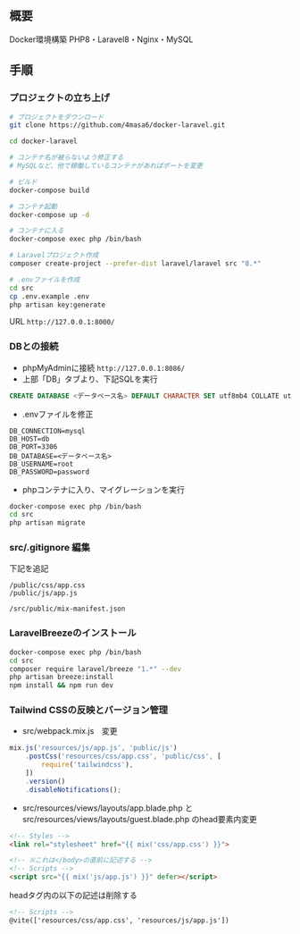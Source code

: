 ## 概要

Docker環境構築
PHP8・Laravel8・Nginx・MySQL

## 手順
### プロジェクトの立ち上げ

```bash
# プロジェクトをダウンロード
git clone https://github.com/4masa6/docker-laravel.git

cd docker-laravel

# コンテナ名が被らないよう修正する
# MySQLなど、他で稼働しているコンテナがあればポートを変更

# ビルド
docker-compose build

# コンテナ起動
docker-compose up -d

# コンテナに入る
docker-compose exec php /bin/bash

# Laravelプロジェクト作成
composer create-project --prefer-dist laravel/laravel src "8.*"

# .envファイルを作成
cd src
cp .env.example .env
php artisan key:generate
```

URL
`http://127.0.0.1:8000/`

### DBとの接続

- phpMyAdminに接続 `http://127.0.0.1:8086/`
- 上部「DB」タブより、下記SQLを実行
```sql
CREATE DATABASE <データベース名> DEFAULT CHARACTER SET utf8mb4 COLLATE utf8mb4_unicode_ci
```

- .envファイルを修正
```plain:.env
DB_CONNECTION=mysql
DB_HOST=db
DB_PORT=3306
DB_DATABASE=<データベース名>
DB_USERNAME=root
DB_PASSWORD=password
```

- phpコンテナに入り、マイグレーションを実行
```bash
docker-compose exec php /bin/bash
cd src
php artisan migrate
```

### src/.gitignore 編集
下記を追記
```
/public/css/app.css
/public/js/app.js

/src/public/mix-manifest.json
```

### LaravelBreezeのインストール

```bash
docker-compose exec php /bin/bash
cd src
composer require laravel/breeze "1.*" --dev
php artisan breeze:install
npm install && npm run dev
```

### Tailwind CSSの反映とバージョン管理

- src/webpack.mix.js　変更

```js:src/webpack.mix.js
mix.js('resources/js/app.js', 'public/js')
    .postCss('resources/css/app.css', 'public/css', [
        require('tailwindcss'),
    ])
    .version()
    .disableNotifications();
```

- src/resources/views/layouts/app.blade.php と src/resources/views/layouts/guest.blade.php のhead要素内変更

```html
<!-- Styles -->
<link rel="stylesheet" href="{{ mix('css/app.css') }}">

<!-- ※これは</body>の直前に記述する -->
<!-- Scripts -->
<script src="{{ mix('js/app.js') }}" defer></script>
```
headタグ内の以下の記述は削除する
```html
<!-- Scripts -->
@vite(['resources/css/app.css', 'resources/js/app.js'])
```
